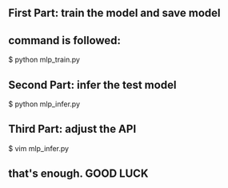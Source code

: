 ## First Part: train the model and save model
## command is followed:

$ python mlp_train.py

## Second Part: infer the test model

$ python mlp_infer.py

## Third Part: adjust the API

$ vim mlp_infer.py

## that's enough. GOOD LUCK
